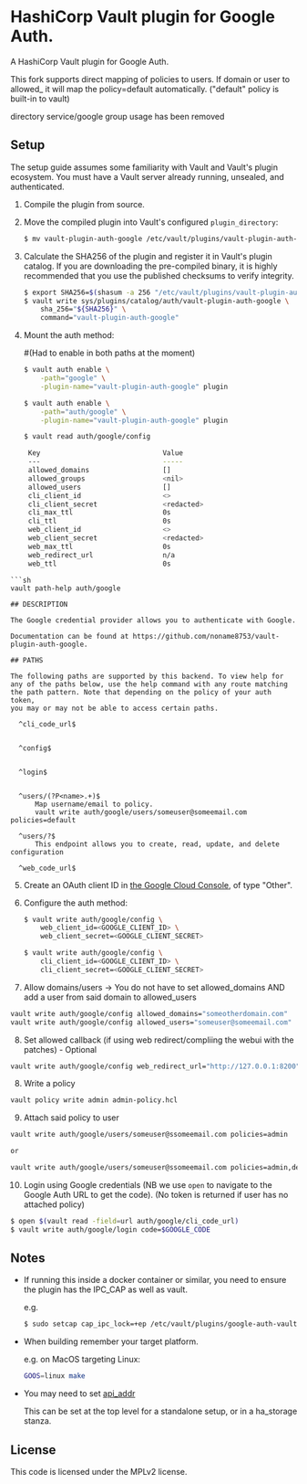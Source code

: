 # HashiCorp Vault plugin for Google Auth.

A HashiCorp Vault plugin for Google Auth.

This fork supports direct mapping of policies to users. If domain or
user to allowed_ it will map the policy=default automatically.
("default" policy is built-in to vault)

directory service/google group usage has been removed

## Setup

The setup guide assumes some familiarity with Vault and Vault's plugin
ecosystem. You must have a Vault server already running, unsealed, and
authenticated.

1. Compile the plugin from source.

2. Move the compiled plugin into Vault's configured `plugin_directory`:

   ```sh
   $ mv vault-plugin-auth-google /etc/vault/plugins/vault-plugin-auth-google
   ```

3. Calculate the SHA256 of the plugin and register it in Vault's plugin catalog.
If you are downloading the pre-compiled binary, it is highly recommended that
you use the published checksums to verify integrity.

   ```sh
   $ export SHA256=$(shasum -a 256 "/etc/vault/plugins/vault-plugin-auth-google" | cut -d' ' -f1)
   $ vault write sys/plugins/catalog/auth/vault-plugin-auth-google \
       sha_256="${SHA256}" \
       command="vault-plugin-auth-google"
   ```

4. Mount the auth method:

   #(Had to enable in both paths at the moment)
   ```sh
   $ vault auth enable \
       -path="google" \
       -plugin-name="vault-plugin-auth-google" plugin
   ```
   ```sh
   $ vault auth enable \
       -path="auth/google" \
       -plugin-name="vault-plugin-auth-google" plugin   
   ``` 
   ```sh
   $ vault read auth/google/config

    Key                              Value
    ---                              -----
    allowed_domains                  []
    allowed_groups                   <nil>
    allowed_users                    []
    cli_client_id                    <>
    cli_client_secret                <redacted>
    cli_max_ttl                      0s
    cli_ttl                          0s
    web_client_id                    <>
    web_client_secret                <redacted>
    web_max_ttl                      0s
    web_redirect_url                 n/a
    web_ttl                          0s
  ```
  ```sh
  vault path-help auth/google

  ## DESCRIPTION

  The Google credential provider allows you to authenticate with Google.

  Documentation can be found at https://github.com/noname8753/vault-plugin-auth-google.

  ## PATHS

  The following paths are supported by this backend. To view help for
  any of the paths below, use the help command with any route matching
  the path pattern. Note that depending on the policy of your auth token,
  you may or may not be able to access certain paths.

    ^cli_code_url$


    ^config$


    ^login$


    ^users/(?P<name>.+)$
        Map username/email to policy.
        vault write auth/google/users/someuser@someemail.com policies=default

    ^users/?$
        This endpoint allows you to create, read, update, and delete configuration

    ^web_code_url$

  ```

5. Create an OAuth client ID in [the Google Cloud Console](https://console.cloud.google.com/apis/credentials), of type "Other".

6. Configure the auth method:

   ```sh
   $ vault write auth/google/config \
       web_client_id=<GOOGLE_CLIENT_ID> \
       web_client_secret=<GOOGLE_CLIENT_SECRET>
   ```

   ```sh
   $ vault write auth/google/config \
       cli_client_id=<GOOGLE_CLIENT_ID> \
       cli_client_secret=<GOOGLE_CLIENT_SECRET>
   ```


7. Allow domains/users -> You do not have to set allowed_domains AND add a user from said domain to allowed_users
  ```sh
  vault write auth/google/config allowed_domains="someotherdomain.com"
  vault write auth/google/config allowed_users="someuser@someemail.com"

  ```

8. Set allowed callback (if using web redirect/compliing the webui with the patches) - Optional
  ```sh
  vault write auth/google/config web_redirect_url="http://127.0.0.1:8200"
  ```

8. Write a policy

  ```sh
  vault policy write admin admin-policy.hcl
  ```

9. Attach said policy to user

  ```sh
  vault write auth/google/users/someuser@ssomeemail.com policies=admin

  or

  vault write auth/google/users/someuser@ssomeemail.com policies=admin,default
  ```



10. Login using Google credentials (NB we use `open` to navigate to the Google Auth URL to get the code).
   (No token is returned if user has no attached policy)

   ```sh
   $ open $(vault read -field=url auth/google/cli_code_url)
   $ vault write auth/google/login code=$GOOGLE_CODE
   ```


## Notes

* If running this inside a docker container or similar, you need to ensure the plugin has the IPC_CAP as well as vault.

  e.g.
  ```sh
  $ sudo setcap cap_ipc_lock=+ep /etc/vault/plugins/google-auth-vault-plugin
  ```

* When building remember your target platform.

  e.g. on MacOS targeting Linux:
  ```sh
  GOOS=linux make
  ```
* You may need to set [api_addr](https://www.vaultproject.io/docs/configuration/index.html#api_addr)

  This can be set at the top level for a standalone setup, or in a ha_storage stanza.

## License

This code is licensed under the MPLv2 license.